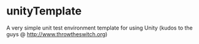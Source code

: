 # unityTemplate
A very simple unit test environment template for using Unity (kudos to the guys @ http://www.throwtheswitch.org)
